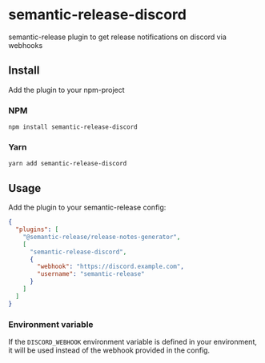 # semantic-release-discord

semantic-release plugin to get release notifications on discord via webhooks

## Install

Add the plugin to your npm-project

### NPM

```shell
npm install semantic-release-discord
```

### Yarn

```shell
yarn add semantic-release-discord
```

## Usage

Add the plugin to your semantic-release config:

```json
{
  "plugins": [
    "@semantic-release/release-notes-generator",
    [
      "semantic-release-discord",
      {
        "webhook": "https://discord.example.com",
        "username": "semantic-release"
      }
    ]
  ]
}
```

### Environment variable

If the ```DISCORD_WEBHOOK``` environment variable is defined in your environment,
it will be used instead of the webhook provided in the config.
